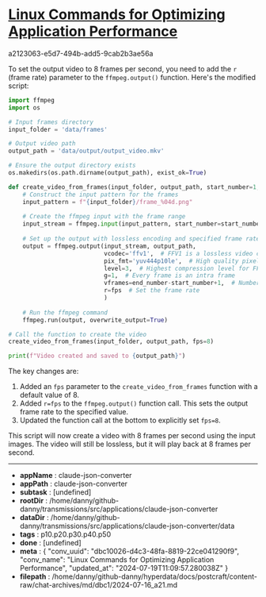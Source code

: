 # [Linux Commands for Optimizing Application Performance](https://claude.ai/chat/dbc10026-d4c3-48fa-8819-22ce041290f9)

a2123063-e5d7-494b-add5-9cab2b3ae56a

 To set the output video to 8 frames per second, you need to add the `r` (frame rate) parameter to the `ffmpeg.output()` function. Here's the modified script:

```python
import ffmpeg
import os

# Input frames directory
input_folder = 'data/frames'

# Output video path
output_path = 'data/output/output_video.mkv'

# Ensure the output directory exists
os.makedirs(os.path.dirname(output_path), exist_ok=True)

def create_video_from_frames(input_folder, output_path, start_number=1, end_number=80, fps=8):
    # Construct the input pattern for the frames
    input_pattern = f"{input_folder}/frame_%04d.png"
    
    # Create the ffmpeg input with the frame range
    input_stream = ffmpeg.input(input_pattern, start_number=start_number)
    
    # Set up the output with lossless encoding and specified frame rate
    output = ffmpeg.output(input_stream, output_path,
                           vcodec='ffv1',  # FFV1 is a lossless video codec
                           pix_fmt='yuv444p10le',  # High quality pixel format
                           level=3,  # Highest compression level for FFV1
                           g=1,  # Every frame is an intra frame
                           vframes=end_number-start_number+1,  # Number of frames to process
                           r=fps  # Set the frame rate
                           )
    
    # Run the ffmpeg command
    ffmpeg.run(output, overwrite_output=True)

# Call the function to create the video
create_video_from_frames(input_folder, output_path, fps=8)

print(f"Video created and saved to {output_path}")
```

The key changes are:

1. Added an `fps` parameter to the `create_video_from_frames` function with a default value of 8.
2. Added `r=fps` to the `ffmpeg.output()` function call. This sets the output frame rate to the specified value.
3. Updated the function call at the bottom to explicitly set `fps=8`.

This script will now create a video with 8 frames per second using the input images. The video will still be lossless, but it will play back at 8 frames per second.

---

* **appName** : claude-json-converter
* **appPath** : claude-json-converter
* **subtask** : [undefined]
* **rootDir** : /home/danny/github-danny/transmissions/src/applications/claude-json-converter
* **dataDir** : /home/danny/github-danny/transmissions/src/applications/claude-json-converter/data
* **tags** : p10.p20.p30.p40.p50
* **done** : [undefined]
* **meta** : {
  "conv_uuid": "dbc10026-d4c3-48fa-8819-22ce041290f9",
  "conv_name": "Linux Commands for Optimizing Application Performance",
  "updated_at": "2024-07-19T11:09:57.280038Z"
}
* **filepath** : /home/danny/github-danny/hyperdata/docs/postcraft/content-raw/chat-archives/md/dbc1/2024-07-16_a21.md